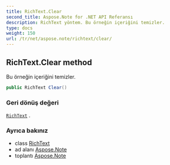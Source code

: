 ```yaml
---
title: RichText.Clear
second_title: Aspose.Note for .NET API Referansı
description: RichText yöntem. Bu örneğin içeriğini temizler.
type: docs
weight: 150
url: /tr/net/aspose.note/richtext/clear/
---
```

## RichText.Clear method

Bu örneğin içeriğini temizler.

```csharp
public RichText Clear()
```

### Geri dönüş değeri

[`RichText`](../) .

### Ayrıca bakınız

* class [RichText](../)
* ad alanı [Aspose.Note](../../richtext/)
* toplantı [Aspose.Note](../../../)


